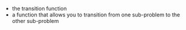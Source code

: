 - the transition function
- a function that allows you to transition from one sub-problem to the other sub-problem